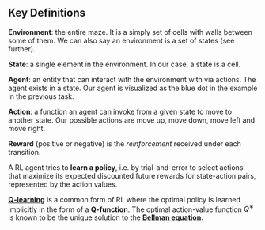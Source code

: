 ## Key Definitions

**Environment**: the entire maze. It is a simply set of cells with walls between some of them. We can also say an environment is a set of states (see further).

**State**: a single element in the environment. In our case, a state is a cell. 

**Agent**: an entity that can interact with the environment with via actions. The agent exists in a state. Our agent is visualized as the blue dot in the example in the previous task.

**Action**: a function an agent can invoke from a given state to move to another state. Our possible actions are move up, move down, move left and move right. 

**Reward** (positive or negative) is the *reinforcement* received under each transition.

A RL agent tries to **learn a policy**, i.e. by trial-and-error to select
actions that maximize its expected discounted future rewards for state-action
pairs, represented by the action values.

**[Q-learning](https://en.wikipedia.org/wiki/Q-learning)** is a common form of RL
where the optimal policy is learned implicitly in the form of a **Q-function**. The optimal action-value function $Q^∗$
is known to be the unique solution to the **[Bellman equation](https://en.wikipedia.org/wiki/Bellman_equation)**.
